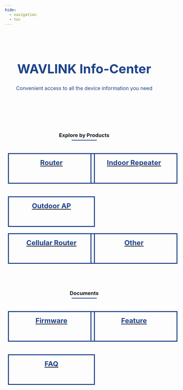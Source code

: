 ```yaml
---
hide:
  - navigation
  - toc
---
```

 <style>
        .banner {
            padding: 40px 5% 40px;
            background-size: 100% auto;
            background-repeat: no-repeat;
            background-position:center;
        }
        .search_infoCenter h1{
            font-size: 40px;
            font-weight: 700;
            text-align: center;
            color: #1D428A;
        }
        .search_infoCenter p{
            font-size: 16px;
            font-weight: 400;
            text-align: center;
            color: #1D428A;
            margin-top:10px;
        }
       
        .main>div>div{
            max-width:1440px;
            margin:0 auto;
            padding:50px 0;
        }
        .main>div>div.productMenu{
            padding-bottom: 0;
        }
        .main>div>div>h3{
            text-align: center;
            margin-bottom:30px;
        }
        .main>div>div>h3.main_title{
            margin-bottom:50px;
        }
        .main h3 em.underline{
            display: block;
            width: 80px;
            border-bottom: 2px solid #1D428A;
            margin: 5px auto;
        }
		
		@media screen and (max-width: 1536px){
    .main>div{
        padding:0 24px;
    }
    ul.bookList li.hasImage .image{
        background-size:auto 100%;
    }
	ul.productList{
    display: flex;
    grid-row-gap: 20px;
    flex-wrap: nowrap;
    justify-content: space-between;

	}
	ul.productList li{
		width:180px;
		height:180px;
		border-radius: 2px;
		border: 1px solid rgba(238, 238, 238, 1);
	}

	ul.productList li>a{
		color:#1D428A ;
		text-align: center;
		font-size:16px;
		height:100%;
		display: flex;
		flex-wrap: wrap;
		justify-content: space-around;
		align-items: center;
		padding: 20px 10px;
	}
	ul.productList li:hover{
		box-shadow: 0px 0px 8px 0px rgba(54,54,54,0.15);
		transition: all 0.3s;
	}
	ul.productList li:hover a{
		color: #1D428A;
		transition: all 0.3s;
	}
	ul.productList li em{
		display: block;
		width:64px;
		height:64px;
		background-position: center;
		background-repeat: no-repeat;
		background-size: cover;
		-webkit-font-smoothing: antialiased;
		-webkit-text-stroke-width: 0.2px;
		-moz-osx-font-smoothing: grayscale;
	}
	ul.productList li span{
		display: inline-block;
		width:100%;
	}

		
    </style>
<div id="mainContainer">
	<div class="bannerContainer">
		<div class="banner">
			<div class="search_infoCenter">
				<h1>WAVLINK Info-Center</h1>
				<p>Convenient access to all the device information you need</p>
			</div>
		</div>
	</div>
</div>
<div class="main">
	<div>
		<div class="productMenu en">
			<h3>
			Explore by Products
			<em class="underline"></em>
			</h3>
		</div>
	</div>
</div>

<div class="grid-container">
  <a href="/Products/">
  <div class="box">Router</div>
  </a>
  <a href="/Products/#indoor-repeater">
  <div class="box">Indoor Repeater</div>
  </a>
  <a href="/Products/#outdoor-ap">
  <div class="box">Outdoor AP</div>
  </a>
</div>
<div class="grid-container">
  <a href="/Products/#cellular-router">
  <div class="box">Cellular Router</div>
  </a>
  <a href="/Products/#other">
  <div class="box">Other</div>
  </a>
</div>


<div class="main">
	<div>
		<div class="productMenu en">
			<h3>
			Documents
			<em class="underline"></em>
			</h3>
		</div>
	</div>
</div>

<div class="grid-container">
  <a href="/Firmware/">
  <div class="box">Firmware</div>
  </a>
  <a href="/feature_guide/">
  <div class="box">Feature</div>
  </a>
  <a href="/FAQ/">
  <div class="box">FAQ</div>
  </a>
</div>

  <style>
    .grid-container {
	  display: grid;
	  grid-template-columns: repeat(auto-fit, minmax(min(100%, 200px), 1fr));
	  grid-gap: 20px;
	}
    .box {
      width: 100%;
      height: 63px;
    #  box-shadow: 5px 5px 5px #888888;
      margin: 10px;
	  text-align: center;
	  padding: 14px;
	  font-size: 22px;
	  color: #1D428A;
	  font-weight: bold;
	  border: 3px solid #1D428A;


    }
	.box:hover {
      box-shadow: 5px 5px 5px #888888;
	  background-color: #1D428A; 
	  border: none;
	  color: #ffffff;
    }
  </style>









